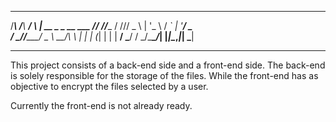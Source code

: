 
   ___        __      __ _
  /___\      /__\ ___/ _\ |__   __ _ _ __ ___
 //  //____ / \/// _ \ \| '_ \ / _` | '__/ _ \
/ \_//_____/ _  \  __/\ \ | | | (_| | | |  __/
\___/      \/ \_/\___\__/_| |_|\__,_|_|  \___|

------------------------------------------------

This project consists of a back-end side and a front-end side. The back-end is solely responsible for the storage of the files. While the front-end has as objective to encrypt the files selected by a user.

Currently the front-end is not already ready.
